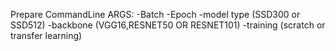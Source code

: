
Prepare CommandLine ARGS: 
	-Batch
	-Epoch
	-model type (SSD300 or SSD512)
	-backbone (VGG16,RESNET50 OR RESNET101)
	-training (scratch or transfer learning)

